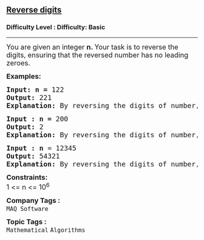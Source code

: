 <h2><a href="https://www.geeksforgeeks.org/problems/reverse-digit0316/1?page=1&difficulty=School&sortBy=submissions">Reverse digits</a></h2><h3>Difficulty Level : Difficulty: Basic</h3><hr><div class="problems_problem_content__Xm_eO"><p><span style="font-size: 18px;">You are given an integer <strong>n. </strong>Your task is to reverse the digits, ensuring that the reversed number has no leading zeroes.</span></p>
<p><span style="font-size: 18px;"><strong>Examples:</strong></span></p>
<pre><span style="font-size: 18px;"><strong>Input: n = </strong>122
<strong>Output: </strong>221
<strong>Explanation: </strong>By reversing the digits of number, number will change into 221.</span>
</pre>
<pre><span style="font-size: 18px;"><strong>Input : n = </strong>200
<strong>Output: </strong>2
<strong>Explanation: </strong>By reversing the digits of number,</span> <span style="font-size: 18px;">number will change into 2.</span></pre>
<pre><span style="font-size: 18px;"><strong>Input : n</strong> = 12345 
<strong>Output: </strong>54321
<strong>Explanation: </strong>By reversing the digits of number,</span> <span style="font-size: 18px;"><span style="font-size: 18px;">number will change into 54321</span>.</span></pre>
<p><span style="font-size: 18px;"><strong>Constraints:</strong><br>1 &lt;= n &lt;= 10<sup>6</sup></span></p></div><p><span style=font-size:18px><strong>Company Tags : </strong><br><code>MAQ Software</code>&nbsp;<br><p><span style=font-size:18px><strong>Topic Tags : </strong><br><code>Mathematical</code>&nbsp;<code>Algorithms</code>&nbsp;